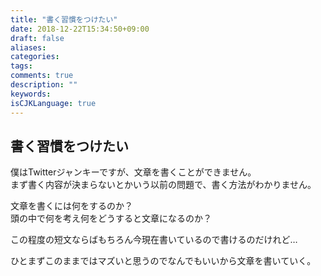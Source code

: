 ```yaml
---
title: "書く習慣をつけたい"
date: 2018-12-22T15:34:50+09:00
draft: false
aliases:
categories:
tags:
comments: true
description: ""
keywords:
isCJKLanguage: true
---
```


## 書く習慣をつけたい

僕はTwitterジャンキーですが、文章を書くことができません。  
まず書く内容が決まらないとかいう以前の問題で、書く方法がわかりません。  

文章を書くには何をするのか？  
頭の中で何を考え何をどうすると文章になるのか？

この程度の短文ならばもちろん今現在書いているので書けるのだけれど…

ひとまずこのままではマズいと思うのでなんでもいいから文章を書いていく。
